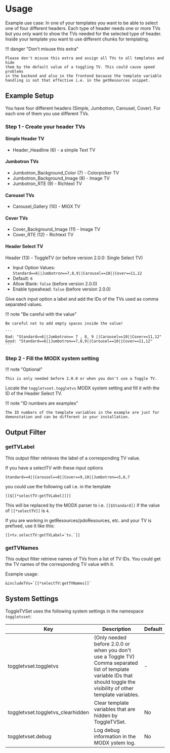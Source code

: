 # Usage

Example use case: In one of your templates you want to be able to select one of
four different headers. Each type of header needs one or more TVs but you only
want to show the TVs needed for the selected type of header. Inside your
template you want to use different chunks for templating.

!!! danger "Don't misuse this extra"

    Please don't misuse this extra and assign all TVs to all templates and hide 
    them by the default value of a toggling TV. This could cause speed problems 
    in the backend and also in the frontend because the template variable 
    handling is not that effective i.e. in the getResources snippet.

## Example Setup

You have four different headers (Simple, Jumbotron, Carousel, Cover). For each
one of them you use different TVs.

### Step 1 - Create your header TVs

#### Simple Header TV

* Header_Headline (6) - a simple Text TV

#### Jumbotron TVs

* Jumbotron_Background_Color (7) - Colorpicker TV
* Jumbotron_Background_Image (8) - Image TV
* Jumbotron_RTE (9) - Richtext TV

#### Carousel TVs

* Carousel_Gallery (10) - MIGX TV

#### Cover TVs

* Cover_Background_Image (11) - Image TV
* Cover_RTE (12) - Richtext TV

#### Header Select TV

Header (13) - ToggleTV (or before version 2.0.0: Single Select TV)

* Input Option Values: `Standard==6||Jumbotron==7,8,9||Carousel==10||Cover==11,12`
* Default: `6`
* Allow Blank: `false` (before version 2.0.0)
* Enable typeahead: `false` (before version 2.0.0)

Give each input option a label and add the IDs of the TVs used as comma
separated values.

!!! note "Be careful with the value"

    Be careful not to add empty spaces inside the value!
    
    ```
    Bad: "Standard==6||Jumbotron== 7 , 8, 9 ||Carousel==10||Cover==11,12"
    Good: "Standard==6||Jumbotron==7,8,9||Carousel==10||Cover==11,12"
    ```

### Step 2 - Fill the MODX system setting

!!! note "Optional"

    This is only needed before 2.0.0 or when you don't use a Toggle TV. 

Locate the `toggletvset.toggletvs` MODX system setting and fill it with the ID
of the Header Select TV.

!!! note "ID numbers are examples"

    The ID numbers of the template variables in the example are just for
    demonstation and can be different in your installation.

## Output Filter

### getTVLabel

This output filter retrieves the label of a corresponding TV value.

If you have a selectTV with these input options

```
Standard==4||Carousel==8||Cover==9,10||Jumbotron==5,6,7
```

you could use the following call i.e. in the template

```
[[$[[*selectTV:getTVLabel]]]]
```

This will be replaced by the MODX parser to i.e.
`[[$Standard]]` if the value of `[[*selectTV]]` is `4`.

If you are working in getResources/pdoResources, etc. and your TV is prefixed, 
use it like this:

```
[[+tv.selectTV:getTVLabel=`tv.`]]
```

### getTVNames

This output filter retrieve names of TVs from a list of TV IDs. You could get
the TV names of the corresponding TV value with it.

Example usage:

```
&includeTVs=`[[*selectTV:getTVNames]]`
```

## System Settings

ToggleTVSet uses the following system settings in the namespace `toggletvset`:

Key | Description | Default
----|-------------|--------
toggletvset.toggletvs | (Only needed before 2.0.0 or when you don't use a Toggle TV) Comma separated list of template variable IDs that should toggle the visibility of other template variables. | -
toggletvset.toggletvs_clearhidden | Clear template variables that are hidden by ToggleTVSet. | No
toggletvset.debug | Log debug information in the MODX ystem log. | No
